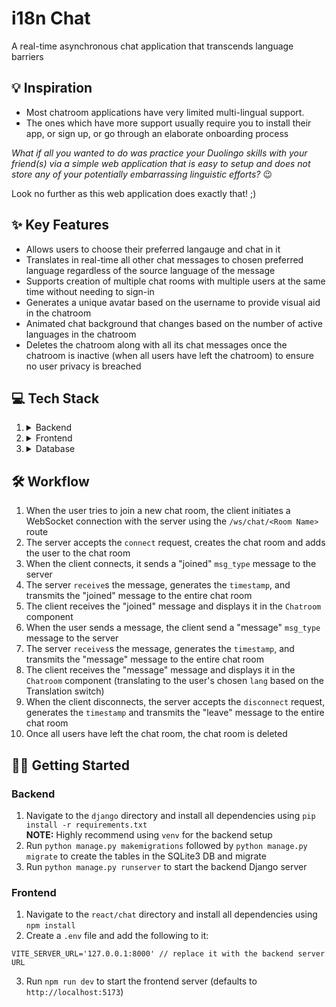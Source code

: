 # i18n Chat

 A real-time asynchronous chat application that transcends language barriers

## :bulb: Inspiration

- Most chatroom applications have very limited multi-lingual support.
- The ones which have more support usually require you to install their app, or sign up, or go through an elaborate onboarding process

_What if all you wanted to do was practice your Duolingo skills with your friend(s) via a simple web application that is easy to setup and does not store any of your potentially embarrassing linguistic efforts?_ :wink:

Look no further as this web application does exactly that! ;)

##  ✨ Key Features

- Allows users to choose their preferred langauge and chat in it
- Translates in real-time all other chat messages to chosen preferred language regardless of the source language of the message
- Supports creation of multiple chat rooms with multiple users at the same time without needing to sign-in
- Generates a unique avatar based on the username to provide visual aid in the chatroom
- Animated chat background that changes based on the number of active languages in the chatroom
- Deletes the chatroom along with all its chat messages once the chatroom is inactive (when all users have left the chatroom) to ensure no user privacy is breached

## 💻 Tech Stack

<ol>
 <li><details>
  <summary>Backend</summary>

  - The backend is setup using Django
  - It also uses [Django Channels](https://channels.readthedocs.io/en/stable/) to make use of WebSockets
  - Models:
    | Name         | Description                     | Fields                                                        
    | ------------ | ------------------------------- | --
    | `ChatUser`   | This represents the chat user.  | `name`: username of the chat user in the chat room.           
    |              |                                 | `lang`: chosen preferred langauge of the user.                
    | `Message`    | This represents a chat message. | `author`: user who posted the chat message.                   
    |              |                                 | `room`: name of the `Room` where the chat message was posted. 
    |              |                                 | `content`: text content of the chat message.                  
    |              |                                 | `lang`: chosen preferred langauge of the user.                
    |              |                                 | `timestamp`: backend server timestamp of the received message.
    | `Room`       | This represents a chat room.    | `name`:  identifier of the chat room.                         
    |              |                                 | `users`: list of `ChatUser`s that are a part of the chat room.
  - Websocket API route: `/ws/chat/<Room Name>`
  - On `connect`:
    - Creates chat room if not done so previously
    - Adds the user to the chat room group
  - On `disconnect`:
    - Removes the user from the chat room group
    - Deletes the chat room if all users have left the chat room
  - On `send`:
    - Sends JSON data with `msg_type` ("joined" | "leave" | "message"), `message` (text content if "message" `msg_type`), `user_id`, `username`, `lang` (chosen preferred language), `timestamp` (backend server timestamp of event)
  - On `receive`:
    - Performs the appropriate action based on the `msg_type` of the incoming JSON data
    - Transmits the received event to the entire chat room by performing a `send`
    </details></li>
    <li><details>
    <summary>Frontend</summary>
    
    - The frontend is setup using React - Typescript using [Vite](https://vitejs.dev/) as a SPA.
    - The `JoinRoom` component allows the user to enter the chat room they wish to join (or create), their name, and their preferred language and join the chat room.
    - The `Chatroom` component allows the user to chat and displays the chat room events and translated chat messages of everyone else in the chat room. Users can optionally toggle the Translation switch to have the chat messages be displayed without translation.
     
    </details></li>
    <li><details><summary>Database</summary>
    
     - Currently the database is a SQLite3 DB
     - The database would only need to store the messages and events for a single chat room session. Hence, high database scalability is not a requirement.
     </details></li>
   </ol>
    
  ## 🛠️ Workflow

1. When the user tries to join a new chat room, the client initiates a WebSocket connection with the server using the `/ws/chat/<Room Name>` route
2. The server accepts the `connect` request, creates the chat room and adds the user to the chat room
3. When the client connects, it sends a "joined" `msg_type` message to the server
4. The server `receive`s the message, generates the `timestamp`, and transmits the "joined" message to the entire chat room
5. The client receives the "joined" message and displays it in the `Chatroom` component
6. When the user sends a message, the client send a "message" `msg_type` message to the server
7. The server `receives`s the message, generates the `timestamp`, and transmits the "message" message to the entire chat room
8. The client receives the "message" message and displays it in the `Chatroom` component (translating to the user's chosen `lang` based on the Translation switch)
9. When the client disconnects, the server accepts the `disconnect` request, generates the `timestamp` and transmits the "leave" message to the entire chat room
10. Once all users have left the chat room, the chat room is deleted

## 🧑‍💻 Getting Started

### Backend

1. Navigate to the `django` directory and install all dependencies using `pip install -r requirements.txt` <br />**NOTE:** Highly recommend using `venv` for the backend setup
2. Run `python manage.py makemigrations` followed by `python manage.py migrate` to create the tables in the SQLite3 DB and migrate
3. Run `python manage.py runserver` to start the backend Django server

### Frontend

1. Navigate to the `react/chat` directory and install all dependencies using `npm install`
2. Create a `.env` file and add the following to it:
```
VITE_SERVER_URL='127.0.0.1:8000' // replace it with the backend server URL
```
3. Run `npm run dev` to start the frontend server (defaults to `http://localhost:5173`)

